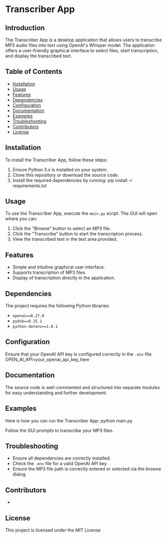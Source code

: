 # Transcriber App

## Introduction
The Transcriber App is a desktop application that allows users to transcribe MP3 audio files into text using OpenAI's Whisper model. The application offers a user-friendly graphical interface to select files, start transcription, and display the transcribed text.

## Table of Contents
- [Installation](#installation)
- [Usage](#usage)
- [Features](#features)
- [Dependencies](#dependencies)
- [Configuration](#configuration)
- [Documentation](#documentation)
- [Examples](#examples)
- [Troubleshooting](#troubleshooting)
- [Contributors](#contributors)
- [License](#license)

## Installation
To install the Transcriber App, follow these steps:
1. Ensure Python 3.x is installed on your system.
2. Clone this repository or download the source code.
3. Install the required dependencies by running: pip install -r requirements.txt


## Usage
To use the Transcriber App, execute the `main.py` script. The GUI will open where you can:
1. Click the "Browse" button to select an MP3 file.
2. Click the "Transcribe" button to start the transcription process.
3. View the transcribed text in the text area provided.

## Features
- Simple and intuitive graphical user interface.
- Supports transcription of MP3 files.
- Display of transcription directly in the application.

## Dependencies
The project requires the following Python libraries:
- `openai==0.27.8`
- `pydub==0.25.1`
- `python-dotenv==1.0.1`

## Configuration
Ensure that your OpenAI API key is configured correctly in the `.env` file:
OPEN_AI_API=your_openai_api_key_here


## Documentation
The source code is well-commented and structured into separate modules for easy understanding and further development.

## Examples
Here is how you can run the Transcriber App:
python main.py

Follow the GUI prompts to transcribe your MP3 files.

## Troubleshooting
- Ensure all dependencies are correctly installed.
- Check the `.env` file for a valid OpenAI API key.
- Ensure the MP3 file path is correctly entered or selected via the browse dialog.

## Contributors
-

## License
This project is licensed under the MIT License

